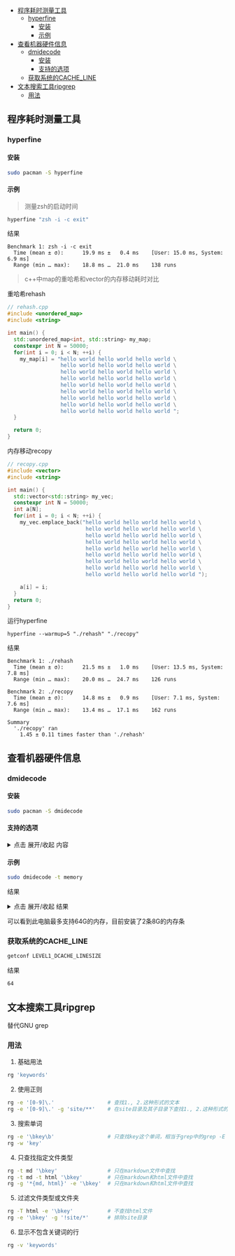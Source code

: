 <!-- vim-markdown-toc GitLab -->

* [程序耗时测量工具](#程序耗时测量工具)
    * [hyperfine](#hyperfine)
        * [安装](#安装)
        * [示例](#示例)
* [查看机器硬件信息](#查看机器硬件信息)
    * [dmidecode](#dmidecode)
        * [安装](#安装-1)
        * [支持的选项](#支持的选项)
    * [获取系统的CACHE_LINE](#获取系统的cache_line)
* [文本搜索工具ripgrep](#文本搜索工具ripgrep)
    * [用法](#用法)

<!-- vim-markdown-toc -->

## 程序耗时测量工具

### hyperfine

#### 安装

```bash
sudo pacman -S hyperfine
```

#### 示例

> 测量zsh的启动时间

```bash
hyperfine "zsh -i -c exit"
```

结果

```
Benchmark 1: zsh -i -c exit
  Time (mean ± σ):      19.9 ms ±   0.4 ms    [User: 15.0 ms, System: 6.9 ms]
  Range (min … max):    18.8 ms …  21.0 ms    138 runs
```

> c++中map的重哈希和vector的内存移动耗时对比

重哈希rehash

```cpp
// rehash.cpp
#include <unordered_map>
#include <string>

int main() {
  std::unordered_map<int, std::string> my_map;
  constexpr int N = 50000;
  for(int i = 0; i < N; ++i) {
    my_map[i] = "hello world hello world hello world \
                 hello world hello world hello world \
                 hello world hello world hello world \
                 hello world hello world hello world \
                 hello world hello world hello world \
                 hello world hello world hello world \
                 hello world hello world hello world \
                 hello world hello world hello world \
                 hello world hello world hello world ";
  }

  return 0;
}
```

内存移动recopy

```cpp
// recopy.cpp
#include <vector>
#include <string>

int main() {
  std::vector<std::string> my_vec;
  constexpr int N = 50000;
  int a[N];
  for(int i = 0; i < N; ++i) {
    my_vec.emplace_back("hello world hello world hello world \
                         hello world hello world hello world \
                         hello world hello world hello world \
                         hello world hello world hello world \
                         hello world hello world hello world \
                         hello world hello world hello world \
                         hello world hello world hello world \
                         hello world hello world hello world \
                         hello world hello world hello world ");

    a[i] = i;
  }
  return 0;
}
```

运行hyperfine

```
hyperfine --warmup=5 "./rehash" "./recopy"
```

结果

```
Benchmark 1: ./rehash
  Time (mean ± σ):      21.5 ms ±   1.0 ms    [User: 13.5 ms, System: 7.8 ms]
  Range (min … max):    20.0 ms …  24.7 ms    126 runs

Benchmark 2: ./recopy
  Time (mean ± σ):      14.8 ms ±   0.9 ms    [User: 7.1 ms, System: 7.6 ms]
  Range (min … max):    13.4 ms …  17.1 ms    162 runs

Summary
  './recopy' ran
    1.45 ± 0.11 times faster than './rehash'
```


## 查看机器硬件信息

### dmidecode

#### 安装

```bash
sudo pacman -S dmidecode
```

#### 支持的选项

<details>
  <summary>点击 展开/收起 内容</summary>
    <pre><code>
Type	Information
0	BIOS
1	System
2	Base Board
3	Chassis
4	Processor
5	Memory Controller
6	Memory Module
7	Cache
8	Port Connector
9	System Slots
10	On Board Devices
11	OEM Strings
12	System Configuration Options
13	BIOS Language
14	Group Associations
15	System Event Log
16	Physical Memory Array
17	Memory Device
18	32-bit Memory Error
19	Memory Array Mapped Address
20	Memory Device Mapped Address
21	Built-in Pointing Device
22	Portable Battery
23	System Reset
24	Hardware Security
25	System Power Controls
26	Voltage Probe
27	Cooling Device
28	Temperature Probe
29	Electrical Current Probe
30	Out-of-band Remote Access
31	Boot Integrity Services
32	System Boot
33	64-bit Memory Error
34	Management Device
35	Management Device Component
36	Management Device Threshold Data
37	Memory Channel
38	IPMI Device
39	Power Supply
40	Additional Information
41	Onboard Device
    </code></pre>
</details>

#### 示例

```bash
sudo dmidecode -t memory
```

结果

<details>
  <summary>点击 展开/收起 结果</summary>
    <pre><code>
Handle 0x0022, DMI type 16, 23 bytes
Physical Memory Array
        Location: System Board Or Motherboard
        Use: System Memory
        Error Correction Type: None
        Maximum Capacity: 64 GB
        Error Information Handle: 0x0025
        Number Of Devices: 2

Handle 0x0023, DMI type 17, 92 bytes
Memory Device
        Array Handle: 0x0022
        Error Information Handle: 0x0026
        Total Width: 64 bits
        Data Width: 64 bits
        Size: 8 GB
        Form Factor: Row Of Chips
        Set: None
        Locator: DIMM 0
        Bank Locator: P0 CHANNEL A
        Type: DDR4
        Type Detail: Synchronous Unbuffered (Unregistered)
        Speed: 3200 MT/s
        Manufacturer: Samsung
        Serial Number: 00000000
        Asset Tag: Not Specified
        Part Number: M471A1G44AB0-CWE
        Rank: 1
        Configured Memory Speed: 3200 MT/s
        Minimum Voltage: 1.2 V
        Maximum Voltage: 1.2 V
        Configured Voltage: 1.2 V
        Memory Technology: DRAM
        Memory Operating Mode Capability: Volatile memory
        Firmware Version: Unknown
        Module Manufacturer ID: Bank 1, Hex 0xCE
        Module Product ID: Unknown
        Memory Subsystem Controller Manufacturer ID: Unknown
        Memory Subsystem Controller Product ID: Unknown
        Non-Volatile Size: None
        Volatile Size: 8 GB
        Cache Size: None
        Logical Size: None

Handle 0x0024, DMI type 17, 92 bytes
Memory Device
        Array Handle: 0x0022
        Error Information Handle: 0x0027
        Total Width: 64 bits
        Data Width: 64 bits
        Size: 8 GB
        Form Factor: Row Of Chips
        Set: None
        Locator: DIMM 0
        Bank Locator: P0 CHANNEL B
        Type: DDR4
        Type Detail: Synchronous Unbuffered (Unregistered)
        Speed: 3200 MT/s
        Manufacturer: Samsung
        Serial Number: 00000000
        Asset Tag: Not Specified
        Part Number: M471A1G44AB0-CWE
        Rank: 1
        Configured Memory Speed: 3200 MT/s
        Minimum Voltage: 1.2 V
        Maximum Voltage: 1.2 V
        Configured Voltage: 1.2 V
        Memory Technology: DRAM
        Memory Operating Mode Capability: Volatile memory
        Firmware Version: Unknown
        Module Manufacturer ID: Bank 1, Hex 0xCE
        Module Product ID: Unknown
        Memory Subsystem Controller Manufacturer ID: Unknown
        Memory Subsystem Controller Product ID: Unknown
        Non-Volatile Size: None
        Volatile Size: 8 GB
        Cache Size: None
        Logical Size: None
</code></pre>
</details>

可以看到此电脑最多支持64G的内存，目前安装了2条8G的内存条


### 获取系统的CACHE_LINE

```bash
getconf LEVEL1_DCACHE_LINESIZE
```

结果

```bash
64
```

## 文本搜索工具ripgrep

替代GNU grep

### 用法

1. 基础用法

```bash 
rg 'keywords'
```

2. 使用正则

```bash
rg -e '[0-9]\.'                 # 查找1., 2.这种形式的文本
rg -e '[0-9]\.' -g 'site/**'    # 在site目录及其子目录下查找1., 2.这种形式的文本
```

3. 搜索单词

```bash
rg -e '\bkey\b'                 # 只查找key这个单词，相当于grep中的grep -E '\<key\>' -rn ./
rg -w 'key'
```

4. 只查找指定文件类型

```bash
rg -t md '\bkey'                # 只在markdown文件中查找
rg -t md -t html '\bkey'        # 只在markdown和html文件中查找
rg -g '*{md, html}' -e '\bkey'  # 只在markdown和html文件中查找
```

5. 过滤文件类型或文件夹

```bash
rg -T html -e '\bkey'           # 不查找html文件
rg -e '\bkey' -g '!site/*'      # 排除site目录
``` 

6. 显示不包含关键词的行

```bash
rg -v 'keywords'
```
